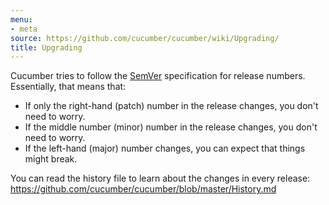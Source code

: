 ```yaml
---
menu:
- meta
source: https://github.com/cucumber/cucumber/wiki/Upgrading/
title: Upgrading
---
```


Cucumber tries to follow the [SemVer](http://semver.org/) specification for release numbers. Essentially, that means that:

- If only the right-hand (patch) number in the release changes, you don't need to worry.
- If the middle number (minor) number in the release changes, you don't need to worry.
- If the left-hand (major) number changes, you can expect that things might break.

You can read the history file to learn about the changes in every release:
<https://github.com/cucumber/cucumber/blob/master/History.md>
